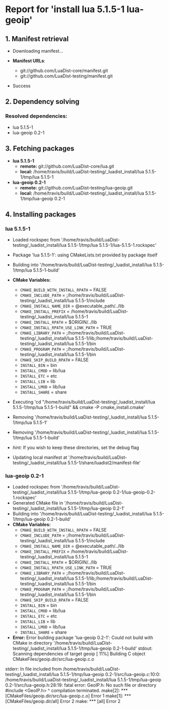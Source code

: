 # Report for 'install lua 5.1.5-1 lua-geoip'


## 1. Manifest retrieval

- Downloading manifest...

- **Manifest URLs**:
    - git://github.com/LuaDist-core/manifest.git
    - git://github.com/LuaDist-testing/manifest.git
- Success

## 2. Dependency solving


### Resolved dependencies:
- lua 5.1.5-1
- lua-geoip 0.2-1

## 3. Fetching packages

- **lua 5.1.5-1**
    - **remote:** git://github.com/LuaDist-core/lua.git
    - **local:** /home/travis/build/LuaDist-testing/_luadist_install/lua 5.1.5-1/tmp/lua 5.1.5-1
- **lua-geoip 0.2-1**
    - **remote:** git://github.com/LuaDist-testing/lua-geoip.git
    - **local:** /home/travis/build/LuaDist-testing/_luadist_install/lua 5.1.5-1/tmp/lua-geoip 0.2-1

## 4. Installing packages


### lua 5.1.5-1
- Loaded rockspec from '/home/travis/build/LuaDist-testing/_luadist_install/lua 5.1.5-1/tmp/lua 5.1.5-1/lua-5.1.5-1.rockspec'
- Package 'lua 5.1.5-1': using CMakeLists.txt provided by package itself
- Building into '/home/travis/build/LuaDist-testing/_luadist_install/lua 5.1.5-1/tmp/lua 5.1.5-1-build'
- **CMake Variables:**
    - `CMAKE_BUILD_WITH_INSTALL_RPATH` = FALSE
    - `CMAKE_INCLUDE_PATH` = ;/home/travis/build/LuaDist-testing/_luadist_install/lua 5.1.5-1/include
    - `CMAKE_INSTALL_NAME_DIR` = @executable_path/../lib
    - `CMAKE_INSTALL_PREFIX` = /home/travis/build/LuaDist-testing/_luadist_install/lua 5.1.5-1
    - `CMAKE_INSTALL_RPATH` = $ORIGIN/../lib
    - `CMAKE_INSTALL_RPATH_USE_LINK_PATH` = TRUE
    - `CMAKE_LIBRARY_PATH` = ;/home/travis/build/LuaDist-testing/_luadist_install/lua 5.1.5-1/lib;/home/travis/build/LuaDist-testing/_luadist_install/lua 5.1.5-1/bin
    - `CMAKE_PROGRAM_PATH` = ;/home/travis/build/LuaDist-testing/_luadist_install/lua 5.1.5-1/bin
    - `CMAKE_SKIP_BUILD_RPATH` = FALSE
    - `INSTALL_BIN` = bin
    - `INSTALL_CMOD` = lib/lua
    - `INSTALL_ETC` = etc
    - `INSTALL_LIB` = lib
    - `INSTALL_LMOD` = lib/lua
    - `INSTALL_SHARE` = share
- Executing 'cd "/home/travis/build/LuaDist-testing/_luadist_install/lua 5.1.5-1/tmp/lua 5.1.5-1-build" && cmake -P cmake_install.cmake'
- Removing '/home/travis/build/LuaDist-testing/_luadist_install/lua 5.1.5-1/tmp/lua 5.1.5-1'
- Removing '/home/travis/build/LuaDist-testing/_luadist_install/lua 5.1.5-1/tmp/lua 5.1.5-1-build'

- *hint:* If you wish to keep these directories, set the debug flag
- Updating local manifest at '/home/travis/build/LuaDist-testing/_luadist_install/lua 5.1.5-1/share/luadist2/manifest-file'

### lua-geoip 0.2-1
- Loaded rockspec from '/home/travis/build/LuaDist-testing/_luadist_install/lua 5.1.5-1/tmp/lua-geoip 0.2-1/lua-geoip-0.2-1.rockspec'
- Generated CMake file in '/home/travis/build/LuaDist-testing/_luadist_install/lua 5.1.5-1/tmp/lua-geoip 0.2-1'
- Building into '/home/travis/build/LuaDist-testing/_luadist_install/lua 5.1.5-1/tmp/lua-geoip 0.2-1-build'
- **CMake Variables:**
    - `CMAKE_BUILD_WITH_INSTALL_RPATH` = FALSE
    - `CMAKE_INCLUDE_PATH` = ;/home/travis/build/LuaDist-testing/_luadist_install/lua 5.1.5-1/include
    - `CMAKE_INSTALL_NAME_DIR` = @executable_path/../lib
    - `CMAKE_INSTALL_PREFIX` = /home/travis/build/LuaDist-testing/_luadist_install/lua 5.1.5-1
    - `CMAKE_INSTALL_RPATH` = $ORIGIN/../lib
    - `CMAKE_INSTALL_RPATH_USE_LINK_PATH` = TRUE
    - `CMAKE_LIBRARY_PATH` = ;/home/travis/build/LuaDist-testing/_luadist_install/lua 5.1.5-1/lib;/home/travis/build/LuaDist-testing/_luadist_install/lua 5.1.5-1/bin
    - `CMAKE_PROGRAM_PATH` = ;/home/travis/build/LuaDist-testing/_luadist_install/lua 5.1.5-1/bin
    - `CMAKE_SKIP_BUILD_RPATH` = FALSE
    - `INSTALL_BIN` = bin
    - `INSTALL_CMOD` = lib/lua
    - `INSTALL_ETC` = etc
    - `INSTALL_LIB` = lib
    - `INSTALL_LMOD` = lib/lua
    - `INSTALL_SHARE` = share
- **Error:** Error building package 'lua-geoip 0.2-1': Could not build with CMake in directory '/home/travis/build/LuaDist-testing/_luadist_install/lua 5.1.5-1/tmp/lua-geoip 0.2-1-build'
stdout:
Scanning dependencies of target geoip
[ 11%] Building C object CMakeFiles/geoip.dir/src/lua-geoip.c.o

stderr:
In file included from /home/travis/build/LuaDist-testing/_luadist_install/lua 5.1.5-1/tmp/lua-geoip 0.2-1/src/lua-geoip.c:10:0:
/home/travis/build/LuaDist-testing/_luadist_install/lua 5.1.5-1/tmp/lua-geoip 0.2-1/src/lua-geoip.h:28:19: fatal error: GeoIP.h: No such file or directory
 #include <GeoIP.h>
                   ^
compilation terminated.
make[2]: *** [CMakeFiles/geoip.dir/src/lua-geoip.c.o] Error 1
make[1]: *** [CMakeFiles/geoip.dir/all] Error 2
make: *** [all] Error 2

